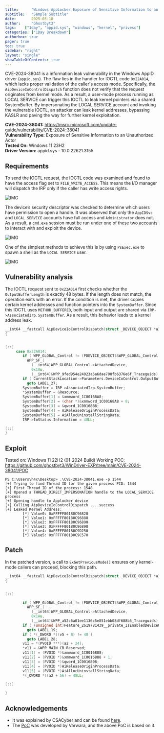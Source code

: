 ```yaml
---
title:      "Windows AppLocker Exposure of Sensitive Information to an Unauthorized Actor  "
subtitle:   "Sample Subtitle"
date:       2025-05-18
author:     "Ghostbyt3"
tags:    ["1day", "appid.sys", "windows", "kernel", "privesc"]
categories: ["1Day Breakdown"]
authorbox: true
pager: true
toc: true
sidebar: "right"
layout: "single"
showTableOfContents: true
---
```


CVE-2024-38041 is a information leak vulnerability in the Windows AppID driver (`appid.sys`). The flaw lies in the handler for IOCTL code `0x22A014`, which lacks proper validation of the caller's access mode. Specifically, the `AipDeviceIoControlDispatch` function does not verify that the request originates from kernel mode. As a result, a user-mode process running as LOCAL SERVICE can trigger this IOCTL to leak kernel pointers via a shared SystemBuffer.  By impersonating the LOCAL SERVICE account and invoking the vulnerable IOCTL, an attacker can leak kernel addresses, bypassing KASLR and paving the way for further kernel exploitation.

**CVE-2024-38041:** https://msrc.microsoft.com/update-guide/vulnerability/CVE-2024-38041  
**Vulnerability Type:** Exposure of Sensitive Information to an Unauthorized Actor  
**Tested On:** Windows 11 23H2  
**Driver Version:** appid.sys - 10.0.22621.3155   


## Requirements

To send the IOCTL request, the IOCTL code was examined and found to have the access flag set to `FILE_WRITE_ACCESS`. This means the I/O manager will dispatch the IRP only if the caller has write access rights.

![IMG](/img/cve-2024-21338/img2.png)

The device’s security descriptor was checked to determine which users have permission to open a handle. It was observed that only the `AppIDSvc` and `LOCAL SERVICE` accounts have full access and `Administrator` does not. As a result, a `cmd.exe` session must be run under one of these two accounts to interact with and exploit the device.

![IMG](/img/cve-2024-21338/img1.png)

One of the simplest methods to achieve this is by using `PsExec.exe` to spawn a shell as the `LOCAL SERVICE` user.

![IMG](/img/cve-2024-21338/img3.png)

## Vulnerability analysis

The IOCTL request sent to `0x22A014` first checks whether the `OutputBufferLength` is exactly 48 bytes. If the length does not match, the operation exits with an error. If the condition is met, the driver copies certain kernel addresses and function pointers into the `SystemBuffer`. Since this IOCTL uses `METHOD_BUFFERED`, both input and output are shared via `IRP->AssociatedIrp.SystemBuffer`. As a result, this behavior leads to a kernel address leak.

```c++
__int64 __fastcall AipDeviceIoControlDispatch(struct _DEVICE_OBJECT *a1, IRP *_IRP)
{


[::]
     case 0x22A014:
        if ( WPP_GLOBAL_Control != (PDEVICE_OBJECT)&WPP_GLOBAL_Control && (HIDWORD(WPP_GLOBAL_Control->Timer) & 2) != 0 )
          WPP_SF_(
            (__int64)WPP_GLOBAL_Control->AttachedDevice,
            0x1Au,
            (__int64)&WPP_9fed954e24023a5a6dae708fb6376e6f_Traceguids);
        if ( CurrentStackLocation->Parameters.DeviceIoControl.OutputBufferLength != 48 )
          goto LABEL_27;
        SystemBuffer = IRP->AssociatedIrp.SystemBuffer;
        *SystemBuffer = &Resource;
        SystemBuffer[1] = &xmmword_1C00168A8;
        SystemBuffer[2] = (char *)&xmmword_1C00168A8 + 8;
        SystemBuffer[3] = &qword_1C00168B8;
        SystemBuffer[4] = AiReleaseOriginProcessData;
        SystemBuffer[5] = AiAllocUninstallStringData;
        IRP->IoStatus.Information = 48LL;

[::]
}
```

## Exploit

Tested on: Windows 11 22H2 (01-2024 Build)
Working POC: https://github.com/ghostbyt3/WinDriver-EXP/tree/main/CVE-2024-38041/POC

```
PS C:\Users\h4x\Desktop> .\CVE-2024-38041.exe -p 1544
[+] Trying to find Thread ID for the given process PID: 1544
[+] First Thread ID of the process: 1548
[+] Opened a THREAD_DIRECT_IMPERSONATION handle to the LOCAL_SERVICE process
[+] Opening handle to Applocker device
[+] Calling AipDeviceIoControlDispatch ....success
[+] Leaked Kernel Address:
        [*] Value0: 0xFFFFF80180C96820
        [*] Value1: 0xFFFFF80180C96888
        [*] Value2: 0xFFFFF80180C96890
        [*] Value3: 0xFFFFF80180C96898
        [*] Value4: 0xFFFFF80180C9D250
        [*] Value5: 0xFFFFF80180C9C570
```

## Patch 

In the patched version, a call to `ExGetPreviousMode()` ensures only kernel-mode callers can proceed, blocking this path.

```c++
__int64 __fastcall AipDeviceIoControlDispatch(struct _DEVICE_OBJECT *a1, IRP *_IRP)
{


[::]

        if ( WPP_GLOBAL_Control != (PDEVICE_OBJECT)&WPP_GLOBAL_Control && (HIDWORD(WPP_GLOBAL_Control->Timer) & 2) != 0 )
          WPP_SF_(
            (__int64)WPP_GLOBAL_Control->AttachedDevice,
            0x1Au,
            (__int64)&WPP_a52c6a01ee1136c5e851ebb08df688b5_Traceguids);
        if ( (unsigned int)Feature_2619781439__private_IsEnabledDeviceUsage() && ExGetPreviousMode() ) // Fix
          goto LABEL_19;
        if ( *(_DWORD *)(v5 + 8) != 48 )
          goto LABEL_28;
        v11 = *(PVOID ***)(a2 + 24);
        *v11 = &WPP_MAIN_CB.Reserved;
        v11[1] = (PVOID *)&xmmword_1C0016888;
        v11[2] = (PVOID *)&xmmword_1C0016888 + 1;
        v11[3] = (PVOID *)&qword_1C0016898;
        v11[4] = (PVOID *)AiReleaseOriginProcessData;
        v11[5] = (PVOID *)AiAllocUninstallStringData;
        *(_QWORD *)(a2 + 56) = 48LL;

[::]

}
```

## Acknowledgements

- It was explained by CSACyber and can be found [here](https://csacyber.com/blog/exploiting-microsoft-kernel-applocker-driver-cve-2024-38041).
- The [PoC](https://github.com/varwara/CVE-2024-38041/) was developed by Varwara, and the above PoC is based on it.
